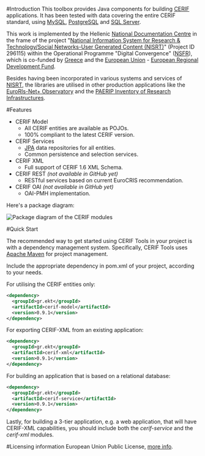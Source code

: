 #Introduction
This toolbox provides Java components for building [CERIF](http://www.eurocris.org/Index.php?page=CERIFintroduction&t=1) applications. It has been tested with data covering the entire CERIF standard, using [MySQL](http://www.mysql.com), [PostgreSQL](http://www.postgresql.org/) and [SQL Server](http://www.microsoft.com/en-us/server-cloud/products/sql-server/).

This work is implemented by the Hellenic [National Documentation Centre](http://www.ekt.gr/en) in the frame of the project "[National Information System for Research & Technology/Social Networks-User Generated Content (NISRT)](http://www.epset.gr)" (Project ID 296115) within the Operational Programme "Digital Convergence" ([NSFR](http://www.digitalplan.gov.gr)), which is co-funded by [Greece](http://www.mfa.gr/en/) and the [European Union](http://europa.eu/) - [European Regional Development Fund](http://ec.europa.eu/regional_policy/thefunds/regional/index_en.cfm).

Besides having been incorporated in various systems and services of [NISRT](http://www.epset.gr), the libraries are utilised in other production applications like the [EuroRIs-Net+ Observatory](http://observatory.euroris-net.eu) and the [PAERIP Inventory of Research Infrastructures](http://inventory.paerip.org).

#Features

* CERIF Model
  * All CERIF entities are available as POJOs.
  * 100% compliant to the latest CERIF version.
* CERIF Services
  * [JPA](http://en.wikipedia.org/wiki/Java_Persistence_API) data repositories for all entities.
  * Common persistence and selection services.
* CERIF XML
  * Full support of CERIF 1.6 XML Schema.
* CERIF REST *(not available in GitHub yet)*
  * RESTful services based on current EuroCRIS recommendation.
* CERIF OAI *(not available in GitHub yet)*
  * OAI-PMH implementation.

Here's a package diagram:

![Package diagram of the CERIF modules](https://cloud.githubusercontent.com/assets/5664469/7493597/058f11e2-f40b-11e4-81ea-40f4bc70ea7e.png)

#Quick Start

The recommended way to get started using CERIF Tools in your project is with a dependency management system. Specifically, CERIF Tools uses [Apache Maven](http://maven.apache.org/) for project management.

Include the appropriate dependency in pom.xml of your project, according to your needs.

For utilising the CERIF entities only:
```xml
<dependency>
  <groupId>gr.ekt</groupId>
  <artifactId>cerif-model</artifactId>
  <version>0.9.1</version>
</dependency>
```
For exporting CERIF-XML from an existing application:
```xml
<dependency>
  <groupId>gr.ekt</groupId>
  <artifactId>cerif-xml</artifactId>
  <version>0.9.1</version>
</dependency>
```
For building an application that is based on a relational database:
```xml
<dependency>
  <groupId>gr.ekt</groupId>
  <artifactId>cerif-service</artifactId>
  <version>0.9.1</version>
</dependency>
```
Lastly, for building a 3-tier application, e.g. a web application, that will have CERIF-XML capabilities, you should include both the *cerif-service* and the *cerif-xml* modules.

#Licensing information
European Union Public License, [more info](http://cerif-jpa-persistence.googlecode.com/files/LICENCE.txt).

